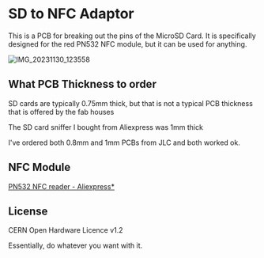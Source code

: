 # SD to NFC Adaptor
This is a PCB for breaking out the pins of the MicroSD Card. It is specifically designed for the red PN532 NFC module, but it can be used for anything.

![IMG_20231130_123558](https://github.com/witnessmenow/ESP32-Cheap-Yellow-Display/assets/1562562/3c1b8149-c26c-49c4-be1b-03e8a84d07db)


## What PCB Thickness to order

SD cards are typically 0.75mm thick, but that is not a typical PCB thickness that is offered by the fab houses

The SD card sniffer I bought from Aliexpress was 1mm thick

I've ordered both 0.8mm and 1mm PCBs from JLC and both worked ok.

## NFC Module

[PN532 NFC reader - Aliexpress*](https://s.click.aliexpress.com/e/_DCanbAB)


## License

CERN Open Hardware Licence v1.2

Essentially, do whatever you want with it.
